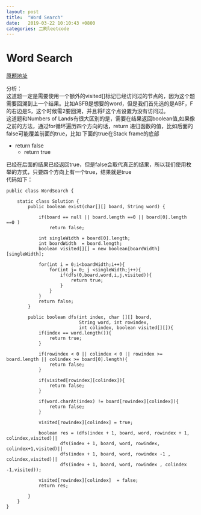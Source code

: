 ```yaml
---
layout: post
title:  "Word Search"
date:   2019-03-22 10:10:43 +0800
categories: 二刷leetcode
---
```

# Word Search
[原题地址](https://leetcode.com/problems/word-search/)


分析：<br>
这道题一定是需要使用一个额外的visited[]标记已经访问过的节点的，因为这个题需要回溯到上一个结果。比如ASFB是想要的word，但是我们首先选的是ABF，F的右边是S，这个时候需2要回溯，并且将F这个点设置为没有访问过。<br>
这道题和Numbers of Lands有很大区别的是，需要在结果返回boolean值,如果像之前的方法，通过for循环遍历四个方向的话，return 递归函数的值，比如后面的false可能覆盖前面的true，比如 
下面的true在Stack frame的底部
- return false
    - return true 

已经在后面的结果已经返回true，但是false会取代真正的结果，所以我们使用枚举的方式，只要四个方向上有一个true，结果就是true<br>
代码如下：
````
public class WordSearch {

    static class Solution {
        public boolean exist(char[][] board, String word) {

            if(board == null || board.length ==0 || board[0].length ==0 )
                return false;

            int singleWidth = board[0].length;
            int boardWidth  = board.length;
            boolean visited[][] = new boolean[boardWidth][singleWidth];

            for(int i = 0;i<boardWidth;i++){
                for(int j= 0; j <singleWidth;j++){
                    if(dfs(0,board,word,i,j,visited)){
                        return true;
                    }
                }
            }
            return false;
        }

        public boolean dfs(int index, char [][] board,
                           String word, int rowindex,
                           int colindex, boolean visited[][]){
            if(index == word.length()){
                return true;
            }

            if(rowindex < 0 || colindex < 0 || rowindex >= board.length || colindex >= board[0].length){
                return false;
            }

            if(visited[rowindex][colindex]){
                return false;
            }

            if(word.charAt(index) != board[rowindex][colindex]){
                return false;
            }

            visited[rowindex][colindex] = true;

            boolean res = (dfs(index + 1, board, word, rowindex + 1, colindex,visited)||
                    dfs(index + 1, board, word, rowindex, colindex+1,visited)||
                    dfs(index + 1, board, word, rowindex -1 , colindex,visited)||
                    dfs(index + 1, board, word, rowindex , colindex -1,visited));

            visited[rowindex][colindex]  = false;
            return res;

        }
    }
}
````